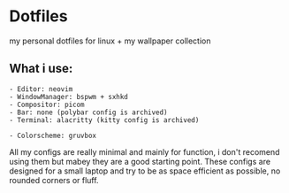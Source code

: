 # Dotfiles
my personal dotfiles for linux + my wallpaper collection

## What i use:
	- Editor: neovim
	- WindowManager: bspwm + sxhkd
	- Compositor: picom
	- Bar: none (polybar config is archived)
	- Terminal: alacritty (kitty config is archived)

	- Colorscheme: gruvbox

All my configs are really minimal and mainly for function, i don't recomend using them but mabey they are a good starting point.
These configs are designed for a small laptop and try to be as space efficient as possible, no rounded corners or fluff.
